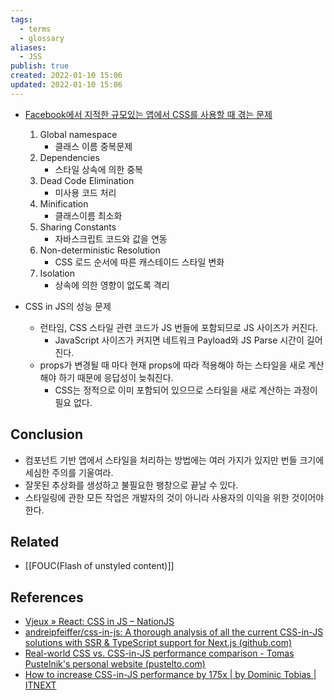 ```yaml
---
tags:
  - terms
  - glossary
aliases:
  - JSS
publish: true
created: 2022-01-10 15:06
updated: 2022-01-10 15:06
---
```


- [Facebook에서 지적한 규모있는 앱에서 CSS를 사용할 때 겪는 문제](https://blog.vjeux.com/2014/javascript/react-css-in-js-nationjs.html)
	1. Global namespace
		- 클래스 이름 중복문제
	2. Dependencies
		- 스타일 상속에 의한 중복
	3. Dead Code Elimination
		- 미사용 코드 처리
	4. Minification
		- 클래스이름 최소화
	5. Sharing Constants
		- 자바스크립트 코드와 값을 연동
	6. Non-deterministic Resolution
		- CSS 로드 순서에 따른 캐스테이드 스타일 변화
	7. Isolation
		- 상속에 의한 영향이 없도록 격리

- CSS in JS의 성능 문제
	- 런타임, CSS 스타일 관련 코드가 JS 번들에 포함되므로 JS 사이즈가 커진다.
		- JavaScript 사이즈가 커지면 네트워크 Payload와 JS Parse 시간이 길어진다.
	- props가 변경될 때 마다 현재 props에 따라 적용해야 하는 스타일을 새로 계산해야 하기 때문에 응답성이 늦춰진다.
		- CSS는 정적으로 이미 포함되어 있으므로 스타일을 새로 계산하는 과정이 필요 없다.

## Conclusion

- 컴포넌트 기반 앱에서 스타일을 처리하는 방법에는 여러 가지가 있지만 번들 크기에 세심한 주의를 기울여라.
- 잘못된 추상화를 생성하고 불필요한 팽창으로 끝날 수 있다.
- 스타일링에 관한 모든 작업은 개발자의 것이 아니라 사용자의 이익을 위한 것이어야 한다.

## Related

- [[FOUC(Flash of unstyled content)]]

## References

- [Vjeux » React: CSS in JS – NationJS](https://blog.vjeux.com/2014/javascript/react-css-in-js-nationjs.html)
- [andreipfeiffer/css-in-js: A thorough analysis of all the current CSS-in-JS solutions with SSR & TypeScript support for Next.js (github.com)](https://github.com/andreipfeiffer/css-in-js)
- [Real-world CSS vs. CSS-in-JS performance comparison - Tomas Pustelnik's personal website (pustelto.com)](https://pustelto.com/blog/css-vs-css-in-js-perf/)
- [How to increase CSS-in-JS performance by 175x | by Dominic Tobias | ITNEXT](https://itnext.io/how-to-increase-css-in-js-performance-by-175x-f30ddeac6bce)